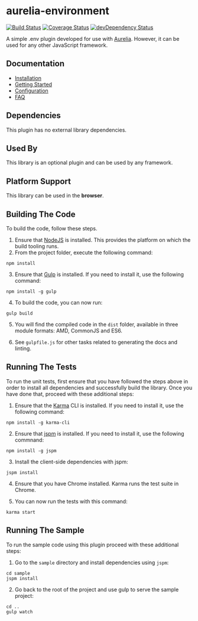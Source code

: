 # aurelia-environment

[![Build Status](https://travis-ci.org/MarcScheib/aurelia-environment.svg?branch=master)](https://travis-ci.org/MarcScheib/aurelia-environment) 
[![Coverage Status](https://coveralls.io/repos/MarcScheib/aurelia-environment/badge.svg?branch=master&service=github)](https://coveralls.io/github/MarcScheib/aurelia-environment?branch=master)
[![devDependency Status](https://img.shields.io/david/dev/MarcScheib/aurelia-environment.svg)](https://david-dm.org/MarcScheib/aurelia-environment#info=devDependencies)

A simple .env plugin developed for use with [Aurelia](http://www.aurelia.io/). However, it can be used for any other JavaScript framework.

## Documentation

- [Installation](https://github.com/MarcScheib/aurelia-environment/blob/master/doc/Installation.md)
- [Getting Started](https://github.com/MarcScheib/aurelia-environment/blob/master/doc/GettingStarted.md)
- [Configuration](https://github.com/MarcScheib/aurelia-environment/blob/master/doc/Configuration.md)
- [FAQ](https://github.com/MarcScheib/aurelia-environment/blob/master/doc/FAQ.md)

## Dependencies

This plugin has no external library dependencies.

## Used By

This library is an optional plugin and can be used by any framework.

## Platform Support

This library can be used in the **browser**.

## Building The Code

To build the code, follow these steps.

1. Ensure that [NodeJS](http://nodejs.org/) is installed. This provides the platform on which the build tooling runs.
2. From the project folder, execute the following command:

  ```shell
  npm install
  ```
3. Ensure that [Gulp](http://gulpjs.com/) is installed. If you need to install it, use the following command:

  ```shell
  npm install -g gulp
  ```
4. To build the code, you can now run:

  ```shell
  gulp build
  ```
5. You will find the compiled code in the `dist` folder, available in three module formats: AMD, CommonJS and ES6.

6. See `gulpfile.js` for other tasks related to generating the docs and linting.

## Running The Tests

To run the unit tests, first ensure that you have followed the steps above in order to install all dependencies and successfully build the library. Once you have done that, proceed with these additional steps:

1. Ensure that the [Karma](http://karma-runner.github.io/) CLI is installed. If you need to install it, use the following command:

  ```shell
  npm install -g karma-cli
  ```
2. Ensure that [jspm](http://jspm.io/) is installed. If you need to install it, use the following commnand:

  ```shell
  npm install -g jspm
  ```
3. Install the client-side dependencies with jspm:

  ```shell
  jspm install
  ```
4. Ensure that you have Chrome installed. Karma runs the test suite in Chrome.

5. You can now run the tests with this command:

  ```shell
  karma start
  ```

## Running The Sample

To run the sample code using this plugin proceed with these additional steps:

1. Go to the `sample` directory and install dependencies using `jspm`:

  ```shell
  cd sample
  jspm install
  ```
2. Go back to the root of the project and use gulp to serve the sample project:

  ```shell
  cd ..
  gulp watch
  ```

